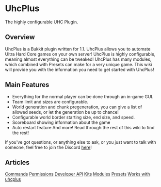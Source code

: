 # UhcPlus
The highly configurable UHC Plugin.

## Overview
UhcPlus is a Bukkit plugin written for 1.1. UhcPlus allows you to automate Ultra Hard Core games on your own server! UhcPlus is highly configurable, meaning almost everything can be tweaked! UhcPlus has many modules, which combined with Presets can make for a very unique game. This wiki will provide you with the information you need to get started with UhcPlus!

## Main Features
- Everything for the normal player can be done through an in-game GUI.
- Team limit and sizes are configurable.
- World generation and chunk pregeneration, you can give a list of allowed seeds, or let the generation be up to chance!
- Configurable world border starting size, end size, and speed.
- Scoreboard showing information about the game
- Auto restart feature
And more! Read through the rest of this wiki to find the rest!

If you've got questions, or anything else to ask, or you just want to talk with someone, feel free to join the Discord [here](https://discord.com/invite/BrhNg7z)!

## Articles
[Commands](/wiki/plugins/uhcplus/commands.md)
[Permissions](/wiki/plugins/uhcplus/permissions.md)
[Developer API](/wiki/plugins/uhcplus/developer_api.md)
[Kits](/wiki/plugins/uhcplus/kits.md)
[Modules](/wiki/plugins/uhcplus/modules.md)
[Presets](/wiki/plugins/uhcplus/presets.md)
[Works with uhcplus](/wiki/plugins/uhcplus/works_with_uhcplus.md)